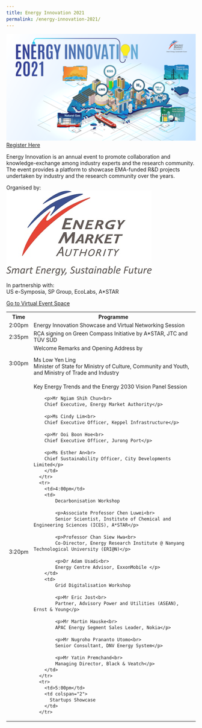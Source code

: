 ```yaml
---
title: Energy Innovation 2021
permalink: /energy-innovation-2021/
---
```

![Energy Innovation 2021](/images/banner-concept.png)
[Register Here](#)

Energy Innovation is an annual event to promote collaboration and knowledge-exchange among industry experts and the research community. The event provides a platform to showcase EMA-funded R&D projects undertaken by industry and the research community over the years.

<div>
	<div>Organised by:</div>
	<div class="ema-logo-wrapper">
		<img src="/images/ema-logo-resize.jpg" alt="EMA logo" />
	</div>
</div>

In partnership with:<br>
US e-Symposia, SP Group, EcoLabs, A*STAR

[Go to Virtual Event Space](/virtual-event/)

<div class="program-tbl-container">
  <table>
	  <tr>
	    <th>Time</th>
	    <th colspan="2">Programme</th>
	  </tr>
	  <tr>
	    <td>2:00pm</td>
	    <td colspan="2">Energy Innovation Showcase and Virtual Networking Session</td>
	  </tr>
	  <tr>
	    <td>2:35pm</td>
	    <td colspan="2">RCA signing on Green Compass Initiative by A*STAR, JTC and TÜV SÜD</td>
	  </tr>
	  <tr>
	    <td>3:00pm</td>
	    <td colspan="2">
	      Welcome Remarks and Opening Address by
	  	  <p>Ms Low Yen Ling<br>
		  Minister of State for Ministry of Culture, Community and Youth, and Ministry of Trade and Industry</p>
	    </td>
	  </tr>
	  <tr>
	    <td>3:20pm</td>
	    <td colspan="2">
	      Key Energy Trends and the Energy 2030 Vision Panel Session
	  	
	  	<p>Mr Ngiam Shih Chun<br>
	  	Chief Executive, Energy Market Authority</p>
	  	
	  	<p>Ms Cindy Lim<br>
	  	Chief Executive Officer, Keppel Infrastructure</p>
	  	
	  	<p>Mr Ooi Boon Hoe<br>
	  	Chief Executive Officer, Jurong Port</p>
	  	
	  	<p>Ms Esther An<br>
	  	Chief Sustainability Officer, City Developments Limited</p>
	    </td>
	  </tr>
	  <tr>
	    <td>4:00pm</td>
	    <td>
			Decarbonisation Workshop
			
			<p>Associate Professor Chen Luwei<br>
			Senior Scientist, Institute of Chemical and Engineering Sciences (ICES), A*STAR</p>
			
			<p>Professor Chan Siew Hwa<br>
			Co-Director, Energy Research Institute @ Nanyang Technological University (ERI@N)</p>
			
			<p>Dr Adam Usadi<br>
			Energy Centre Advisor, ExxonMobile </p>
		</td>
	    <td>
			Grid Digitalisation Workshop
			
			<p>Mr Eric Jost<br>
			Partner, Advisory Power and Utilities (ASEAN), Ernst & Young</p>
			
			<p>Mr Martin Hauske<br>
			APAC Energy Segment Sales Leader, Nokia</p>
			
			<p>Mr Nugroho Prananto Utomo<br>
			Senior Consultant, DNV Energy System</p>
			
			<p>Mr Yatin Premchand<br>
			Managing Director, Black & Veatch</p>
		</td>
	  </tr>
	  <tr>
	    <td>5:00pm</td>
	    <td colspan="2">
		  Startups Showcase
		</td>
	  </tr>
  </table>
</div>